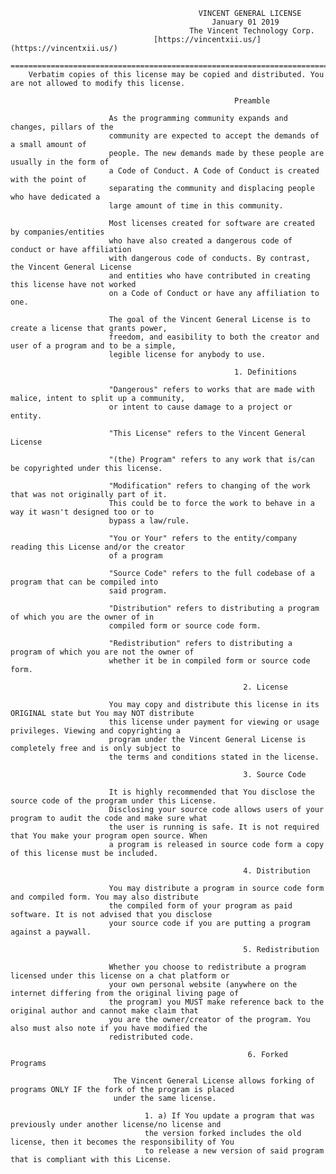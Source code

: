                                               VINCENT GENERAL LICENSE
                                                 January 01 2019 
                                            The Vincent Technology Corp. 
                                    [https://vincentxii.us/](https://vincentxii.us/)
                      =============================================================================
        Verbatim copies of this license may be copied and distributed. You are not allowed to modify this license.

                                                      Preamble

                          As the programming community expands and changes, pillars of the 
                          community are expected to accept the demands of a small amount of 
                          people. The new demands made by these people are usually in the form of 
                          a Code of Conduct. A Code of Conduct is created with the point of 
                          separating the community and displacing people who have dedicated a 
                          large amount of time in this community.

                          Most licenses created for software are created by companies/entities 
                          who have also created a dangerous code of conduct or have affiliation 
                          with dangerous code of conducts. By contrast, the Vincent General License 
                          and entities who have contributed in creating this license have not worked 
                          on a Code of Conduct or have any affiliation to one.

                          The goal of the Vincent General License is to create a license that grants power, 
                          freedom, and easibility to both the creator and user of a program and to be a simple, 
                          legible license for anybody to use.

                                                      1. Definitions

                          "Dangerous" refers to works that are made with malice, intent to split up a community, 
                          or intent to cause damage to a project or entity.

                          "This License" refers to the Vincent General License

                          "(the) Program" refers to any work that is/can be copyrighted under this license.

                          "Modification" refers to changing of the work that was not originally part of it. 
                          This could be to force the work to behave in a way it wasn't designed too or to 
                          bypass a law/rule.

                          "You or Your" refers to the entity/company reading this License and/or the creator 
                          of a program

                          "Source Code" refers to the full codebase of a program that can be compiled into 
                          said program.

                          "Distribution" refers to distributing a program of which you are the owner of in 
                          compiled form or source code form.

                          "Redistribution" refers to distributing a program of which you are not the owner of 
                          whether it be in compiled form or source code form.

                                                        2. License

                          You may copy and distribute this license in its ORIGINAL state but You may NOT distribute 
                          this license under payment for viewing or usage privileges. Viewing and copyrighting a 
                          program under the Vincent General License is completely free and is only subject to 
                          the terms and conditions stated in the license.

                                                        3. Source Code

                          It is highly recommended that You disclose the source code of the program under this License. 
                          Disclosing your source code allows users of your program to audit the code and make sure what 
                          the user is running is safe. It is not required that You make your program open source. When 
                          a program is released in source code form a copy of this license must be included.

                                                        4. Distribution

                          You may distribute a program in source code form and compiled form. You may also distribute 
                          the compiled form of your program as paid software. It is not advised that you disclose 
                          your source code if you are putting a program against a paywall.

                                                        5. Redistribution

                          Whether you choose to redistribute a program licensed under this license on a chat platform or 
                          your own personal website (anywhere on the internet differing from the original living page of 
                          the program) you MUST make reference back to the original author and cannot make claim that
                          you are the owner/creator of the program. You also must also note if you have modified the 
                          redistributed code.

                                                         6. Forked Programs

                           The Vincent General License allows forking of programs ONLY IF the fork of the program is placed 
                           under the same license.

                                  1. a) If You update a program that was previously under another license/no license and 
                                  the version forked includes the old license, then it becomes the responsibility of You 
                                  to release a new version of said program that is compliant with this License.
